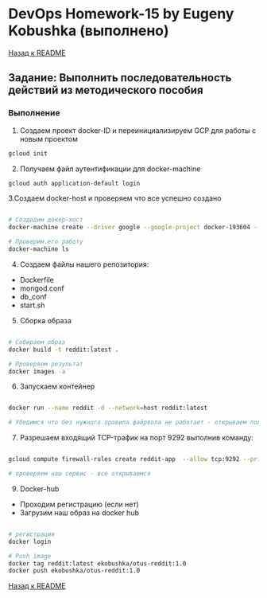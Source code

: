 # DevOps Homework-15 by Eugeny Kobushka (выполнено)

[Назад к README](../README.md)

## **Задание:** Выполнить последовательность действий из методического пособия

### **Выполнение**

1. Создаем проект docker-ID и переинициализируем GCP для работы с новым проектом

```bash
gcloud init
```

2. Получаем файл аутентификации для docker-machine

```bash
gcloud auth application-default login
```

3.Создаем docker-host и проверяем что все успешно создано

```bash

# Создадим докер-хост
docker-machine create --driver google --google-project docker-193604 --google-zone europe-west1-b  --google-machine-type g1-small --google-machine-image $(gcloud compute images list --filter ubuntu-1604-lts --uri) docker-host

# Проверим его работу
docker-machine ls

```

4. Создаем файлы нашего репозитория:

* Dockerfile
* mongod.conf
* db_conf
* start.sh

5. Сборка образа

```bash

# Собираем образ
docker build -t reddit:latest .

# Проверяем результат
docker images -a

```

6. Запускаем контейнер

```bash

docker run --name reddit -d --network=host reddit:latest

# Убедимся что без нужного правила файрвола не работает - открываем полученный IP в браузере

```

7. Разрешаем входящий TCP-трафик на порт 9292 выполнив команду:

```bash

gcloud compute firewall-rules create reddit-app  --allow tcp:9292 --priority=65534  --target-tags=docker-machine  --description="Allow TCP connections"  --direction=INGRESS

# проверяем наш сервис - все открываемся

```

9. Docker-hub

* Проходим регистрацию (если нет)
* Загрузим наш образ на docker hub

```bash

# регистрация
docker login

# Push image
docker tag reddit:latest ekobushka/otus-reddit:1.0
docker push ekobushka/otus-reddit:1.0

```

[Назад к README](../README.md)
